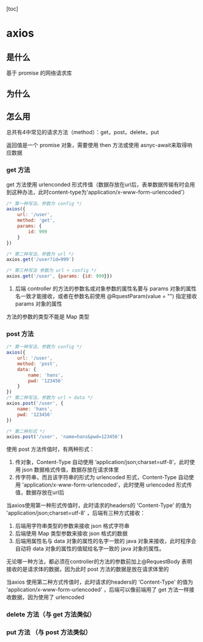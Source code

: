 [toc]

# axios

## 是什么

基于 promise 的网络请求库

## 为什么



## 怎么用

总共有4中常见的请求方法（method）：get，post，delete，put

返回值是一个 promise 对象，需要使用 then 方法或使用 asnyc-await来取得响应数据

### get 方法

get 方法使用 urlenconded 形式传值（数据存放在url后，表单数据传输有时会用到这种办法，此时content-type为'application/x-www-form-urlencoded'）

```js
/* 第一种写法，参数为 config */
axios({
    url: '/user',
    method: 'get',
    params: {
        id: 999
    }
})

/* 第二种写法，参数为 url */
axios.get('/user?id=999')

/* 第三种写法 参数为 url + config */
axios.get('/user', {params: {id: 999}})
```

1. 后端 controller 的方法的参数名或对象参数的属性名要与 params 对象的属性名一致才能接收，或者在参数名前使用 @RquestParam(value = "") 指定接收 params 对象的属性

方法的参数的类型不能是 Map 类型

### post 方法

```js
/* 第一种写法，参数为 config */
axios({
    url: '/user',
    method: 'post',
    data: {
        name: 'hans',
        pwd: '123456'
    }
})
/* 第二种写法，参数为 url + data */
axios.post('/user', {
    name: 'hans',
    pwd: '123456'
})

/* 第二种形式 */
axios.post('/user', 'name=hans&pwd=123456')
```

使用 post 方法传值时，有两种形式：

1. 传对象，Content-Type 自动使用 ‘application/json;charset=utf-8’，此时使用 json 数据格式传值，数据存放在请求体里
2. 传字符串，而且该字符串的形式为 urlencoded 形式，Content-Type 自动使用 'application/x-www-form-urlencoded'，此时使用 urlencoded 形式传值，数据存放在url后

当axios使用第一种形式传值时，此时请求的headers的 'Content-Type' 的值为 'application/json;charset=utf-8' ，后端有三种方式接收：

1. 后端用字符串类型的参数来接收 json 格式字符串
2. 后端使用 Map 类型参数来接收 json 格式的数据
3. 后端用属性名与 data 对象的属性的名字一致的 java 对象来接收，此时程序会自动将 data 对象的属性的值赋给名字一致的 java 对象的属性。

无论哪一种方法，都必须在controller的方法的参数前加上@RequestBody 表明接收的是请求体的数据，因为此时 post 方法的数据是放在请求体里的

当axios 使用第二种方式传值时，此时请求的headers的 'Content-Type' 的值为 'application/x-www-form-urlencoded' ，后端可以像前端用了 get 方法一样接收数据，因为使用了 urlencoded

### delete 方法（与 get 方法类似）

### put 方法 （与 post 方法类似）




